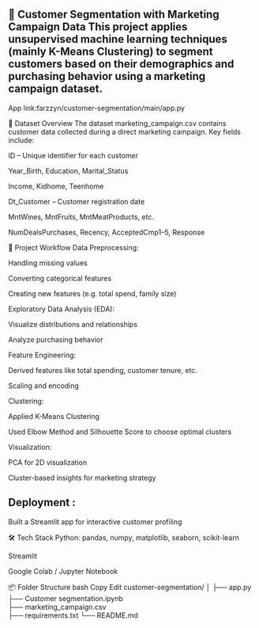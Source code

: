 🎯 Customer Segmentation with Marketing Campaign Data
This project applies unsupervised machine learning techniques (mainly K-Means Clustering) to segment customers based on their demographics and purchasing behavior using a marketing campaign dataset.
-------------------------------------------
App link:farzzyn/customer-segmentation/main/app.py

📁 Dataset Overview
The dataset marketing_campaign.csv contains customer data collected during a direct marketing campaign. Key fields include:

ID – Unique identifier for each customer

Year_Birth, Education, Marital_Status

Income, Kidhome, Teenhome

Dt_Customer – Customer registration date

MntWines, MntFruits, MntMeatProducts, etc.

NumDealsPurchases, Recency, AcceptedCmp1–5, Response

🧪 Project Workflow
Data Preprocessing:

Handling missing values

Converting categorical features

Creating new features (e.g. total spend, family size)

Exploratory Data Analysis (EDA):

Visualize distributions and relationships

Analyze purchasing behavior

Feature Engineering:

Derived features like total spending, customer tenure, etc.

Scaling and encoding

Clustering:

Applied K-Means Clustering

Used Elbow Method and Silhouette Score to choose optimal clusters

Visualization:

PCA for 2D visualization

Cluster-based insights for marketing strategy

Deployment :
----------------------------
Built a Streamlit app for interactive customer profiling

🛠️ Tech Stack
Python: pandas, numpy, matplotlib, seaborn, scikit-learn

Streamlit

Google Colab / Jupyter Notebook

📦 Folder Structure
bash
Copy
Edit
customer-segmentation/
│
├── app.py                    
├── Customer segmentation.ipynb        
├── marketing_campaign.csv    
├── requirements.txt
└── README.md

